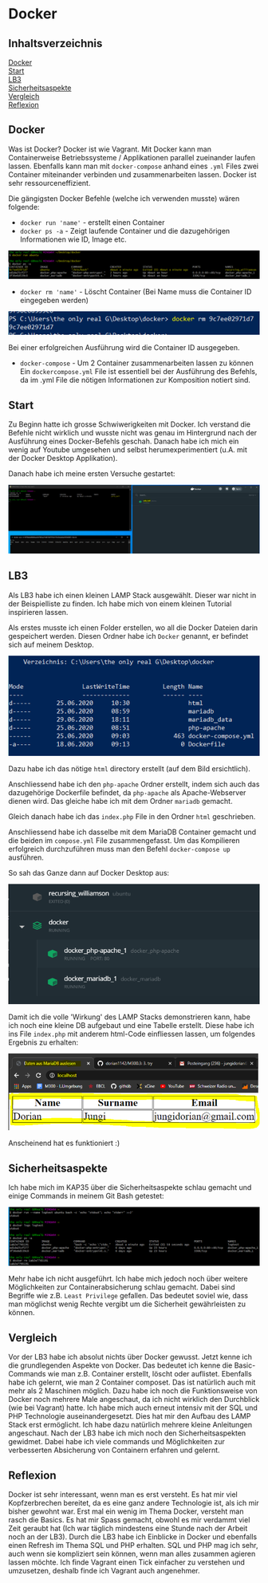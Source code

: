 # Docker

## Inhaltsverzeichnis

[Docker](#docker)  
[Start](#start)  
[LB3](#LB3)  
[Sicherheitsaspekte](#Sicherheitsaspekte)  
[Vergleich](#Vergleich)  
[Reflexion](#Reflexion)  


<a name="Docker"/>
<a name="start"/>
<a name="LB3"/>
<a name="Sicherheitsaspekte"/>
<a name="Vergleich"/>
<a name="Reflexion"/>



## Docker
Was ist Docker?
Docker ist wie Vagrant. Mit Docker kann man Containerweise Betriebssysteme / Applikationen parallel zueinander laufen lassen. Ebenfalls kann man mit `docker-compose` anhand eines `.yml` Files zwei Container miteinander verbinden und zusammenarbeiten lassen. Docker ist sehr ressourceneffizient.

Die gängigsten Docker Befehle (welche ich verwenden musste) wären folgende:

- `docker run 'name'` - erstellt einen Container
- `docker ps -a` - Zeigt laufende Container und die dazugehörigen Informationen wie ID, Image etc.

![no](https://github.com/dorian1142/M300.3/blob/master/dockerrun.PNG)

- `docker rm 'name'` - Löscht Container (Bei Name muss die Container ID eingegeben werden)

![no](https://github.com/dorian1142/M300.3/blob/master/dockerrm.PNG)

Bei einer erfolgreichen Ausführung wird die Container ID ausgegeben.

- `docker-compose` - Um 2 Container zusammenarbeiten lassen zu können
Ein `dockercompose.yml` File ist essentiell bei der Ausführung des Befehls, da im .yml File die nötigen Informationen zur Komposition notiert sind.

## Start
Zu Beginn hatte ich grosse Schwiwerigkeiten mit Docker. Ich verstand die Befehle nicht wirklich und wusste nicht was genau im Hintergrund nach der Ausführung eines Docker-Befehls geschah. Danach habe ich mich ein wenig auf Youtube umgesehen und selbst herumexperimentiert (u.A. mit der Docker Desktop Applikation).

Danach habe ich meine ersten Versuche gestartet:

![no](https://github.com/dorian1142/M300.3/blob/master/dockerfirsttry.PNG)

## LB3
Als LB3 habe ich einen kleinen LAMP Stack ausgewählt. Dieser war nicht in der Beispielliste zu finden. Ich habe mich von einem kleinen Tutorial inspirieren lassen.

Als erstes musste ich einen Folder erstellen, wo all die Docker Dateien darin gespeichert werden. Diesen Ordner habe ich `Docker` genannt, er befindet sich auf meinem Desktop.

![no](https://github.com/dorian1142/M300.3/blob/master/dockerinhalt.PNG)

Dazu habe ich das nötige `html` directory erstellt (auf dem Bild ersichtlich). 

Anschliessend habe ich den `php-apache` Ordner erstellt, indem sich auch das dazugehörige Dockerfile befindet, da `php-apache` als Apache-Webserver dienen wird. Das gleiche habe ich mit dem Ordner `mariadb` gemacht.

Gleich danach habe ich das `index.php` File in den Ordner `html` geschrieben.

Anschliessend habe ich dasselbe mit dem MariaDB Container gemacht und die beiden im `compose.yml` File zusammengefasst.
Um das Kompilieren erfolgreich durchzuführen muss man den Befehl `docker-compose up` ausführen. 

So sah das Ganze dann auf Docker Desktop aus:

![no](https://github.com/dorian1142/M300.3/blob/master/dockerdesktop.PNG)

Damit ich die volle 'Wirkung' des LAMP Stacks demonstrieren kann, habe ich noch eine kleine DB aufgebaut und eine Tabelle erstellt.
Diese habe ich ins File `index.php` mit anderem html-Code einfliessen lassen, um folgendes Ergebnis zu erhalten:

![no](https://github.com/dorian1142/M300.3/blob/master/site.PNG)

Anscheinend hat es funktioniert :)

## Sicherheitsaspekte
Ich habe mich im KAP35 über die Sicherheitsaspekte schlau gemacht und einige Commands in meinem Git Bash getestet:

![no](https://github.com/dorian1142/M300.3/blob/master/kap35.PNG)

Mehr habe ich nicht ausgeführt. Ich habe mich jedoch noch über weitere Möglichkeiten zur Containerabsicherung schlau gemacht. Dabei sind Begriffe wie z.B. `Least Privilege` gefallen. Das bedeutet soviel wie, dass man möglichst wenig Rechte vergibt um die Sicherheit gewährleisten zu können.

## Vergleich
Vor der LB3 habe ich absolut nichts über Docker gewusst. Jetzt kenne ich die grundlegenden Aspekte von Docker. Das bedeutet ich kenne die Basic-Commands wie man
z.B. Container erstellt, löscht oder auflistet. Ebenfalls habe ich gelernt, wie man 2 Container composet. Das ist natürlich auch mit mehr als 2 Maschinen möglich. Dazu habe ich noch die Funktionsweise von Docker noch mehrere Male angeschaut, da ich nicht wirklich den Durchblick (wie bei Vagrant) hatte. Ich habe mich auch erneut intensiv mit der SQL und PHP Technologie auseinandergesetzt. Dies hat mir den Aufbau des LAMP Stack erst ermöglicht. Ich habe dazu natürlich mehrere kleine Anleitungen angeschaut. 
Nach der LB3 habe ich mich noch den Sicherheitsaspekten gewidmet. Dabei habe ich viele commands und Möglichkeiten zur verbesserten Absicherung von Containern erfahren und gelernt.

## Reflexion
Docker ist sehr interessant, wenn man es erst versteht. Es hat mir viel Kopfzerbrechen bereitet, da es eine ganz andere Technologie ist, als ich mir bisher gewohnt war. Erst mal ein wenig im Thema Docker, versteht man rasch die Basics. Es hat mir Spass gemacht, obwohl es mir verdammt viel Zeit geraubt hat (Ich war täglich mindestens eine Stunde nach der Arbeit noch an der LB3). Durch die LB3 habe ich Einblicke in Docker und ebenfalls einen Refresh im Thema SQL und PHP erhalten. SQL und PHP mag ich sehr, auch wenn sie kompliziert sein können, wenn man alles zusammen agieren lassen möchte. Ich finde Vagrant einen Tick einfacher zu verstehen und umzusetzen, deshalb finde ich Vagrant auch angenehmer.
